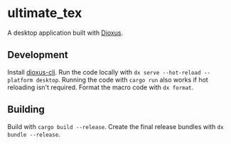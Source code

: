# ultimate_tex
A desktop application built with [Dioxus](https://dioxuslabs.com/). 

## Development
Install [dioxus-cli](https://crates.io/crates/dioxus-cli).
Run the code locally with `dx serve --hot-reload --platform desktop`.
Running the code with `cargo run` also works if hot reloading isn't required.
Format the macro code with `dx format`.

## Building
Build with `cargo build --release`. Create the final release bundles with `dx bundle --release`.
